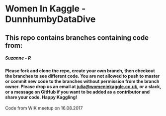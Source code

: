 # Women In Kaggle - DunnhumbyDataDive

## This repo contains branches containing code from:

##### Suzanne - R

#### Please fork and clone the repo, create your own branch, then checkout the branches to see different code. You are not allowed to push to master or commit new code to the branches without permission from the branch owner. Please drop us an email at julia@womeninkaggle.co.uk, or a slack, or a message on GitHub if you want to be added as a contributor and share your code. Happy Kaggling!


Code from WIK meetup on 16.08.2017
